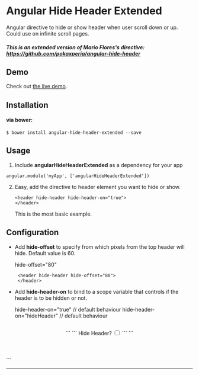 Angular Hide Header Extended
============================

Angular directive to hide or show header when user scroll down or up.
Could use on infinite scroll pages.

##### This is an extended version of Mario Flores's directive: https://github.com/pokaxperia/angular-hide-header

Demo
-------
Check out [the live demo](http://run.plnkr.co/plunks/ePnxK2).

Installation
-------

#### via bower:

```
$ bower install angular-hide-header-extended --save
```

Usage
---

1. Include **angularHideHeaderExtended** as a dependency for your app

  ```
  angular.module('myApp', ['angularHideHeaderExtended'])
  ```
  
2. Easy, add the directive to header element you want to hide or show.

    ```
    <header hide-header hide-header-on="true">
    </header>
    ```
     This is the most basic example.
  
Configuration
--- 
*  Add **hide-offset** to specify from which pixels from the top header will hide. Default value is 60.

    hide-offset="80"  
     
     ```
      <header hide-header hide-offset="80">
      </header>
      ```

*  Add **hide-header-on** to bind to a scope variable that controls if the header is to be hidden or not.

    hide-header-on="true" // default behaviour
    hide-header-on="hideHeader" // default behaviour   
    
    ```
  <header hide-header hide-header-on="hideHeader">
  ```
  ```
  Hide Header? <input type="checkbox" ng-model="hideHeader" />
  ```
  ```
  </header>
  ```

---------
